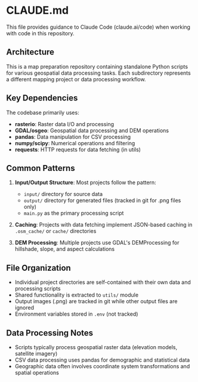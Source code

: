 # CLAUDE.md

This file provides guidance to Claude Code (claude.ai/code) when working with code in this repository.

## Architecture

This is a map preparation repository containing standalone Python scripts for various geospatial data processing tasks. Each subdirectory represents a different mapping project or data processing workflow.

## Key Dependencies

The codebase primarily uses:
- **rasterio**: Raster data I/O and processing
- **GDAL/osgeo**: Geospatial data processing and DEM operations
- **pandas**: Data manipulation for CSV processing
- **numpy/scipy**: Numerical operations and filtering
- **requests**: HTTP requests for data fetching (in utils)

## Common Patterns

1. **Input/Output Structure**: Most projects follow the pattern:
   - `input/` directory for source data
   - `output/` directory for generated files (tracked in git for .png files only)
   - `main.py` as the primary processing script

2. **Caching**: Projects with data fetching implement JSON-based caching in `.osm_cache/` or `cache/` directories

3. **DEM Processing**: Multiple projects use GDAL's DEMProcessing for hillshade, slope, and aspect calculations

## File Organization

- Individual project directories are self-contained with their own data and processing scripts
- Shared functionality is extracted to `utils/` module
- Output images (.png) are tracked in git while other output files are ignored
- Environment variables stored in `.env` (not tracked)

## Data Processing Notes

- Scripts typically process geospatial raster data (elevation models, satellite imagery)
- CSV data processing uses pandas for demographic and statistical data
- Geographic data often involves coordinate system transformations and spatial operations